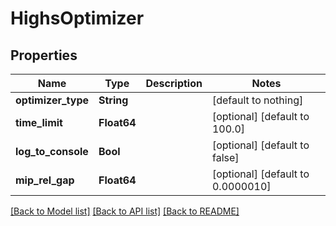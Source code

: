 # HighsOptimizer


## Properties
Name | Type | Description | Notes
------------ | ------------- | ------------- | -------------
**optimizer_type** | **String** |  | [default to nothing]
**time_limit** | **Float64** |  | [optional] [default to 100.0]
**log_to_console** | **Bool** |  | [optional] [default to false]
**mip_rel_gap** | **Float64** |  | [optional] [default to 0.0000010]


[[Back to Model list]](../README.md#models) [[Back to API list]](../README.md#api-endpoints) [[Back to README]](../README.md)


